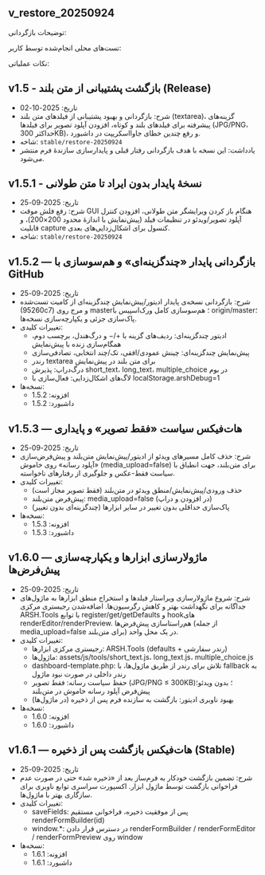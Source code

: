 ## v_restore_20250924


توضیحات بازگردانی:


تست‌های محلی انجام‌شده توسط کاربر:


نکات عملیاتی:

## v1.5 - بازگشت پشتیبانی از متن بلند (Release)

- تاریخ: 2025-10-02
- شرح: بازگردانی و بهبود پشتیبانی از فیلدهای متن بلند (textarea)، گزینه‌های پیشرفته برای فیلدهای بلند و کوتاه، افزودن آپلود تصویر برای فیلدها (JPG/PNG، حداکثر 300KB)، و رفع چندین خطای جاوااسکریپت در داشبورد.
- شاخه: `stable/restore-20250924`
- یادداشت: این نسخه با هدف بازگردانی رفتار قبلی و پایدارسازی سازندهٔ فرم منتشر می‌شود.

## v1.5.1 - نسخهٔ پایدار بدون ایراد تا متن طولانی

- تاریخ: 2025-09-25
- شرح: رفع فلش موقت GUI هنگام باز کردن ویرایشگر متن طولانی، افزودن کنترل آپلود تصویر/ویدئو در تنظیمات فیلد (پیش‌نمایش با اندازهٔ محدود 200×200)، و قابلیت capture کنسول برای اشکال‌زدایی‌های بعدی.
- شاخه: `stable/restore-20250924`

## v1.5.2 — بازگردانی پایدار «چندگزینه‌ای» و هم‌سوسازی با GitHub

- تاریخ: 2025-09-25
- شرح: بازگردانی نسخه‌ی پایدار ادیتور/پیش‌نمایش چندگزینه‌ای از کامیت تست‌شده (95260c7) و مرج روی master؛ هم‌سوسازی کامل ورک‌اسپیس با origin/master؛ پاک‌سازی جزئی و یکپارچه‌سازی نسخه‌ها.
- تغییرات کلیدی:
	- ادیتور چندگزینه‌ای: ردیف‌های گزینه با +/− و درگ‌هندل، برچسب دوم، همگام‌سازی زنده با پیش‌نمایش
	- پیش‌نمایش چندگزینه‌ای: چینش عمودی/افقی، تک/چند انتخابی، تصادفی‌سازی
	- رندر textarea برای متن بلند در پیش‌نمایش
	- درگ‌دراپ: پذیرش short_text، long_text، multiple_choice در بوم
	- لاگ‌های اشکال‌زدایی: فعال‌سازی با localStorage.arshDebug=1
- نسخه‌ها:
	- افزونه: 1.5.2
	- داشبورد: 1.5.2

## v1.5.3 — هات‌فیکس سیاست «فقط تصویر» و پایداری

- تاریخ: 2025-09-25
- شرح: حذف کامل مسیرهای ویدئو از ادیتور/پیش‌نمایش متن‌بلند و پیش‌فرض‌سازی «آپلود رسانه» روی خاموش (media_upload=false) برای متن‌بلند، جهت انطباق با سیاست فقط-عکس و جلوگیری از رفتارهای ناخواسته.
- تغییرات کلیدی:
	- حذف ورودی/پیش‌نمایش/منطق ویدئو در متن‌بلند (فقط تصویر مجاز است)
	- پیش‌فرض متن‌بلند: media_upload=false (در افزودن و دراپ)
	- پاک‌سازی حداقلی بدون تغییر در سایر ابزارها (چندگزینه‌ای بدون تغییر)
- نسخه‌ها:
	- افزونه: 1.5.3
	- داشبورد: 1.5.3

## v1.6.0 — ماژولارسازی ابزارها و یکپارچه‌سازی پیش‌فرض‌ها

- تاریخ: 2025-09-25
- شرح: شروع ماژولارسازی ویراستار فیلدها و استخراج منطق ابزارها به ماژول‌های جداگانه برای نگهداشت بهتر و کاهش رگرسیون‌ها. اضافه‌شدن رجیستری مرکزی ARSH.Tools با توابع register/get/getDefaults و hookهای renderEditor/renderPreview. هم‌راستاسازی پیش‌فرض‌ها (از جمله media_upload=false برای متن‌بلند) در یک محل واحد.
- تغییرات کلیدی:
	- رجیستری مرکزی ابزارها: ARSH.Tools (defaults + رندر سفارشی)
	- ماژول‌ها: assets/js/tools/short_text.js، long_text.js، multiple_choice.js
	- dashboard-template.php: تلاش برای رندر از طریق ماژول‌ها، با fallback به رندر داخلی در صورت نبود ماژول
	- حفظ سیاست رسانه: فقط تصویر (JPG/PNG ≤ 300KB)؛ بدون ویدئو؛ پیش‌فرض آپلود رسانه خاموش در متن‌بلند
	- بهبود ناوبری ادیتور: بازگشت به سازنده فرم پس از ذخیره (در ماژول‌ها)
- نسخه‌ها:
	- افزونه: 1.6.0
	- داشبورد: 1.6.0

## v1.6.1 — هات‌فیکس بازگشت پس از ذخیره (Stable)

- تاریخ: 2025-09-25
- شرح: تضمین بازگشت خودکار به فرم‌ساز بعد از «ذخیره شد» حتی در صورت عدم فراخوانی بازگشت توسط ماژول ابزار. اکسپورت سراسری توابع ناوبری برای سازگاری بهتر با ماژول‌ها.
- تغییرات کلیدی:
	- saveFields: پس از موفقیت ذخیره، فراخوانی مستقیم renderFormBuilder(id)
	- window.*: در دسترس قرار دادن renderFormBuilder / renderFormEditor / renderFormPreview روی window
- نسخه‌ها:
	- افزونه: 1.6.1
	- داشبورد: 1.6.1
